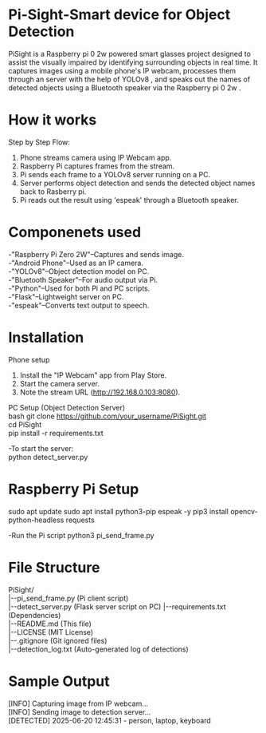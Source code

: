 # Pi-Sight-Smart device for Object Detection
PiSight is a Raspberry pi 0 2w powered smart glasses project designed to assist the visually impaired by identifying surrounding objects in real time. It captures images using a mobile phone's IP webcam, processes them through an server with the help of YOLOv8 , and speaks out the names of detected objects using a Bluetooth speaker via the Raspberry pi 0 2w .

# How it works
Step by Step Flow:
1. Phone streams camera using IP Webcam app.
2. Raspberry Pi captures frames from the stream.
3. Pi sends each frame to a YOLOv8 server running on a PC.
4. Server performs object detection and sends the detected object names back to Rasberry pi.
5. Pi reads out the result using 'espeak' through a Bluetooth speaker.

# Componenets used
-"Raspberry Pi Zero 2W"–Captures and sends image.  
-"Android Phone"–Used as an IP camera.  
-"YOLOv8"–Object detection model on PC.  
-"Bluetooth Speaker"–For audio output via Pi.  
-"Python"–Used for both Pi and PC scripts.  
-"Flask"–Lightweight server on PC.  
-"espeak"–Converts text output to speech.  

# Installation

Phone setup  
1. Install the "IP Webcam" app from Play Store.  
2. Start the camera server.  
3. Note the stream URL (http://192.168.0.103:8080).

PC Setup (Object Detection Server)  
bash
git clone https://github.com/your_username/PiSight.git  
cd PiSight  
pip install -r requirements.txt    

-To start the server:  
python detect_server.py  

#  Raspberry Pi Setup
sudo apt update
sudo apt install python3-pip espeak -y
pip3 install opencv-python-headless requests

-Run the Pi script
python3 pi_send_frame.py

# File Structure
PiSight/  
|--pi_send_frame.py  (Pi client script)  
|--detect_server.py  (Flask server script on PC)
|--requirements.txt  (Dependencies)  
|--README.md         (This file)  
|--LICENSE           (MIT License)  
|--.gitignore        (Git ignored files)  
|--detection_log.txt (Auto-generated log of detections)  

# Sample Output
[INFO] Capturing image from IP webcam...  
[INFO] Sending image to detection server...  
[DETECTED] 2025-06-20 12:45:31 - person, laptop, keyboard  

